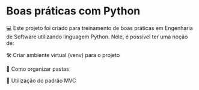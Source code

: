 # Boas práticas com Python

💻 Este projeto foi criado para treinamento de boas práticas em Engenharia de Software utilizando linguagem Python. Nele, é possível ter uma noção de:

🛠️ Criar ambiente virtual (venv) para o projeto

📁 Como organizar pastas

🧩 Utilização do padrão MVC 



